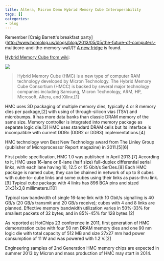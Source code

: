 ```yaml
---
title: Altera, Micron Demo Hybrid Memory Cube Interoperability
tags: []
categories:
- blog
---
```

Remember [Craig Barrett's breakfast
party](http://www.homolog.us/blogs/blog/2013/05/05/the-future-of-computers-
multicore-and-the-memory-wall/)? [A new
fridge](http://www.digitimes.com/news/a20130905PR202.html) is found.
<!--more-->

[Hybrid Memory Cube from
wiki](http://en.wikipedia.org/wiki/Hybrid_Memory_Cube):

![](http://www.legitreviews.com/wp-content/uploads/2013/09/hmc_layers.jpg)

> Hybrid Memory Cube (HMC) is a new type of computer RAM technology developed
by Micron Technology. The Hybrid Memory Cube Consortium (HMCC) is backed by
several major technology companies including Samsung, Micron Technology, ARM,
HP, Microsoft, Altera, and Xilinx.[1]

HMC uses 3D packaging of multiple memory dies, typically 4 or 8 memory dies
per package,[2] with using of through-silicon vias (TSV) and microbumps. It
has more data banks than classic DRAM memory of the same size. Memory
controller is integrated into memory package as separate logic die.[3] HMC
uses standard DRAM cells but its interface is incompatible with current DDRn
(DDR2 or DDR3) implementations.[4]

HMC technology won Best New Technology award from The Linley Group (publisher
of Microprocessor Report magazine) in 2011.[5][6]

First public specification, HMC 1.0 was published in April 2013.[7] According
to it, HMC uses 16-lane or 8-lane (half size) full-duplex differential serial
links, with each lane having 10, 12.5 or 15 Gbit/s SerDes.[8] Each HMC package
is named cube, they can be chained in network of up to 8 cubes with cube-to-
cube links and some cubes using their links as pass-thru link.[9] Typical cube
package with 4 links has 896 BGA pins and sized 31x31x3,8 millimeters.[10]

Typical raw bandwidth of single 16-lane link with 10 Gbit/s signalling is 40
GB/s (20 GB/s transmit and 20 GB/s receive); cubes with 4 and 8 links are
planned. Effective memory bandwidth utilization varies in 50%-33% for smallest
packets of 32 bytes; and in 85%-45% for 128 bytes.[2]

As reported at HotChips 23 conference in 2011, first generation of HMC
demonstration cube with four 50 nm DRAM memory dies and one 90 nm logic die
with total capacity of 512 MB and size 27x27 mm had power consumption of 11 W
and was powered with 1.2 V.[2]

Engineering samples of 2nd Generation HMC memory chips are expected in summer
2013 by Micron and mass production of HMC may start in 2014.

